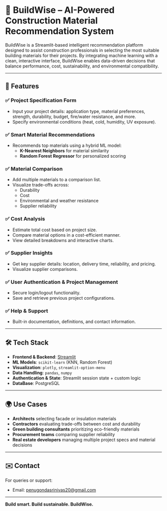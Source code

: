 
# 🧱 BuildWise – AI-Powered Construction Material Recommendation System

BuildWise is a Streamlit-based intelligent recommendation platform designed to assist construction professionals in selecting the most suitable building materials for their projects. By integrating machine learning with a clean, interactive interface, BuildWise enables data-driven decisions that balance performance, cost, sustainability, and environmental compatibility.

---

## 🚀 Features

### ✅ Project Specification Form
- Input your project details: application type, material preferences, strength, durability, budget, fire/water resistance, and more.
- Specify environmental conditions (heat, cold, humidity, UV exposure).

### ✅ Smart Material Recommendations
- Recommends top materials using a hybrid ML model:
  - **K-Nearest Neighbors** for material similarity
  - **Random Forest Regressor** for personalized scoring

### ✅ Material Comparison
- Add multiple materials to a comparison list.
- Visualize trade-offs across:
  - Durability
  - Cost
  - Environmental and weather resistance
  - Supplier reliability

### ✅ Cost Analysis
- Estimate total cost based on project size.
- Compare material options in a cost-efficient manner.
- View detailed breakdowns and interactive charts.

### ✅ Supplier Insights
- Get key supplier details: location, delivery time, reliability, and pricing.
- Visualize supplier comparisons.

### ✅ User Authentication & Project Management
- Secure login/logout functionality.
- Save and retrieve previous project configurations.

### ✅ Help & Support
- Built-in documentation, definitions, and contact information.

---

## 🛠️ Tech Stack

- **Frontend & Backend**: [Streamlit](https://streamlit.io/)
- **ML Models**: `scikit-learn` (KNN, Random Forest)
- **Visualization**: `plotly`, `streamlit-option-menu`
- **Data Handling**: `pandas`, `numpy`
- **Authentication & State**: Streamlit session state + custom logic
- **DataBase**: PostgreSQL

---

## 🌍 Use Cases

- **Architects** selecting facade or insulation materials
- **Contractors** evaluating trade-offs between cost and durability
- **Green building consultants** prioritizing eco-friendly materials
- **Procurement teams** comparing supplier reliability
- **Real estate developers** managing multiple project specs and material decisions

---


## ✉️ Contact

For queries or support:
- Email: penugondasrinivas20@gmail.com

---

**Build smart. Build sustainable. BuildWise.**
